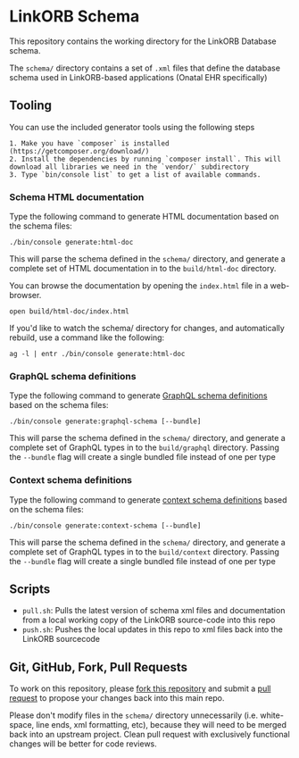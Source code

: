 LinkORB Schema
==============

This repository contains the working directory for the LinkORB Database schema.

The `schema/` directory contains a set of `.xml` files that define the database schema used in LinkORB-based applications (Onatal EHR specifically)

## Tooling

You can use the included generator tools using the following steps

    1. Make you have `composer` is installed (https://getcomposer.org/download/)
    2. Install the dependencies by running `composer install`. This will download all libraries we need in the `vendor/` subdirectory
    3. Type `bin/console list` to get a list of available commands.

### Schema HTML documentation

Type the following command to generate HTML documentation based on the schema files:

    ./bin/console generate:html-doc

This will parse the schema defined in the `schema/` directory, and generate a complete set of HTML documentation in to the `build/html-doc` directory.

You can browse the documentation by opening the `index.html` file in a web-browser.

    open build/html-doc/index.html

If you'd like to watch the schema/ directory for changes, and automatically rebuild, use a command like the following:

    ag -l | entr ./bin/console generate:html-doc

### GraphQL schema definitions

Type the following command to generate [GraphQL schema definitions](https://graphql.org/learn/schema/) based on the schema files:

    ./bin/console generate:graphql-schema [--bundle]

This will parse the schema defined in the `schema/` directory, and generate a complete set of GraphQL types in to the `build/graphql` directory. Passing the `--bundle` flag will create a single bundled file instead of one per type

### Context schema definitions

Type the following command to generate [context schema definitions](https://github.com/linkorb/context) based on the schema files:

    ./bin/console generate:context-schema [--bundle]

This will parse the schema defined in the `schema/` directory, and generate a complete set of GraphQL types in to the `build/context` directory. Passing the `--bundle` flag will create a single bundled file instead of one per type

## Scripts

* `pull.sh`: Pulls the latest version of schema xml files and documentation from a local working copy of the LinkORB source-code into this repo
* `push.sh`: Pushes the local updates in this repo to xml files back into the LinkORB sourcecode

## Git, GitHub, Fork, Pull Requests

To work on this repository, please [fork this repository](https://help.github.com/en/articles/fork-a-repo) and submit a [pull request](https://help.github.com/en/articles/about-pull-requests) to propose your changes back into this main repo.

Please don't modify files in the `schema/` directory unnecessarily (i.e. white-space, line ends, xml formatting, etc), because they will need to be merged back into an upstream project. Clean pull request with exclusively functional changes will be better for code reviews.


